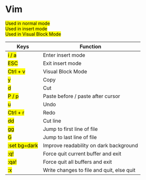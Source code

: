 # Vim

<mark style="color:$success;">Used in normal mode</mark>\
<mark style="color:$danger;">Used in insert mode</mark>\
<mark style="color:$warning;">Used in Visual Block Mode</mark>

| Keys                                              | Function                                  |
| ------------------------------------------------- | ----------------------------------------- |
| <mark style="color:$success;">i / a</mark>        | Enter insert mode                         |
| <mark style="color:$danger;">ESC</mark>           | Exit insert mode                          |
| <mark style="color:$danger;">Ctrl + v</mark>      | Visual Block Mode                         |
| <mark style="color:$warning;">y</mark>            | Copy                                      |
| <mark style="color:$warning;">d</mark>            | Cut                                       |
| <mark style="color:$warning;">P / p</mark>        | Paste before / paste after cursor         |
| <mark style="color:$success;">u</mark>            | Undo                                      |
| <mark style="color:$success;">Ctrl + r</mark>     | Redo                                      |
| <mark style="color:$success;">dd</mark>           | Cut line                                  |
| <mark style="color:$success;">gg</mark>           | Jump to first line of file                |
| <mark style="color:$success;">G</mark>            | Jump to last line of file                 |
| <mark style="color:$success;">:set bg=dark</mark> | Improve readability on dark background    |
| <mark style="color:$success;">:q!</mark>          | Force quit current buffer and exit        |
| <mark style="color:$success;">:qa!</mark>         | Force quit all buffers and exit           |
| <mark style="color:$success;">:x</mark>           | Write changes to file and quit, else quit |
